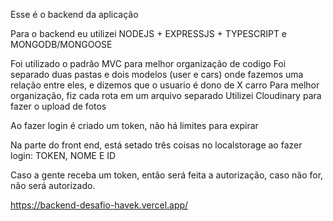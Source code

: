 Esse é o backend da aplicação

Para o backend eu utilizei NODEJS + EXPRESSJS + TYPESCRIPT e MONGODB/MONGOOSE

Foi utilizado o padrão MVC para melhor organização de codigo 
Foi separado duas pastas e dois modelos (user e cars) onde fazemos uma relação entre eles, e dizemos que o usuario é dono de X carro
Para melhor organização, fiz cada rota em um arquivo separado
Utilizei Cloudinary para fazer o upload de fotos


Ao fazer login é criado um token, não há limites para expirar

Na parte do front end, está setado três coisas no localstorage ao fazer login: TOKEN, NOME E ID 

Caso a gente receba um token, então será feita a autorização, caso não for, não será autorizado.


https://backend-desafio-havek.vercel.app/
